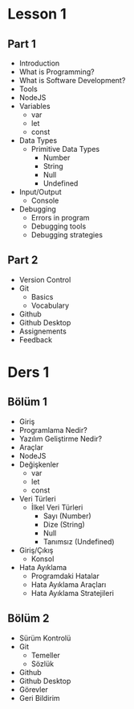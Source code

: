 # Lesson 1

## Part 1

- Introduction
- What is Programming?
- What is Software Development?
- Tools
- NodeJS
- Variables
  - var
  - let
  - const
- Data Types
  - Primitive Data Types
    - Number
    - String
    - Null
    - Undefined
- Input/Output
  - Console
- Debugging
  - Errors in program
  - Debugging tools
  - Debugging strategies

## Part 2

- Version Control
- Git
  - Basics
  - Vocabulary
- Github
- Github Desktop
- Assignements
- Feedback
# Ders 1

## Bölüm 1

- Giriş
- Programlama Nedir?
- Yazılım Geliştirme Nedir?
- Araçlar
- NodeJS
- Değişkenler
  - var
  - let
  - const
- Veri Türleri
  - İlkel Veri Türleri
    - Sayı (Number)
    - Dize (String)
    - Null
    - Tanımsız (Undefined)
- Giriş/Çıkış
  - Konsol
- Hata Ayıklama
  - Programdaki Hatalar
  - Hata Ayıklama Araçları
  - Hata Ayıklama Stratejileri

## Bölüm 2

- Sürüm Kontrolü
- Git
  - Temeller
  - Sözlük
- Github
- Github Desktop
- Görevler
- Geri Bildirim
